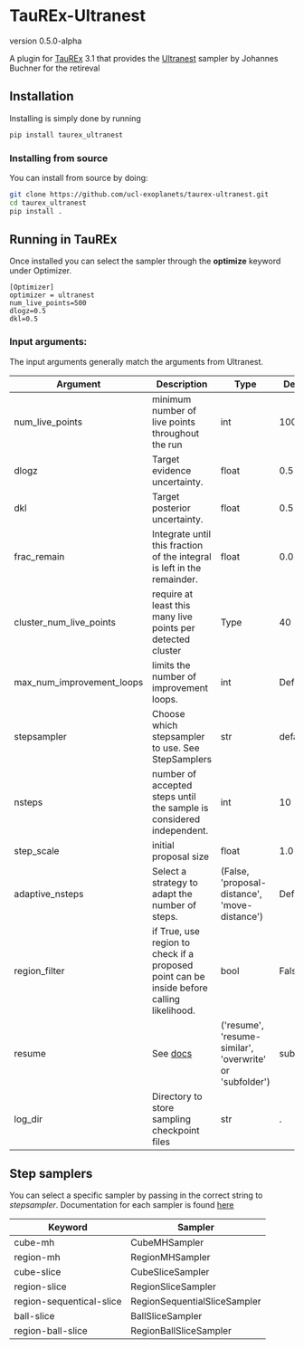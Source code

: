 # TauREx-Ultranest

version 0.5.0-alpha

A plugin for [TauREx](https://github.com/ucl-exoplanets/TauREx3_public) 3.1 that provides the [Ultranest](https://johannesbuchner.github.io/UltraNest/index.html) sampler by Johannes Buchner for the retireval


## Installation

Installing is simply done by running
```bash
pip install taurex_ultranest
```

### Installing from source


You can install from source by doing:
```bash
git clone https://github.com/ucl-exoplanets/taurex-ultranest.git
cd taurex_ultranest
pip install .
```

## Running in TauREx

Once installed you can select the sampler through the **optimize** keyword under
Optimizer.

```
[Optimizer]
optimizer = ultranest
num_live_points=500
dlogz=0.5
dkl=0.5
```

### Input arguments:

The input arguments generally match the arguments from Ultranest.


|Argument| Description| Type| Default | Required |
---------|------------|-----|---------|----------|
num_live_points |  minimum number of live points throughout the run | int | 100 | |
dlogz | Target evidence uncertainty.  | float | 0.5 | |
dkl | Target posterior uncertainty. | float | 0.5 | |
frac_remain | Integrate until this fraction of the integral is left in the remainder. | float | 0.01 | |
cluster_num_live_points | require at least this many live points per detected cluster | Type | 40 | |
max_num_improvement_loops |  limits the number of improvement loops. | int | Default | |
stepsampler | Choose which stepsampler to use. See StepSamplers | str | default | |
nsteps | number of accepted steps until the sample is considered independent. | int | 10 | |
step_scale | initial proposal size | float | 1.0 | |
adaptive_nsteps | Select a strategy to adapt the number of steps.  | (False, 'proposal-distance', 'move-distance') | Default | |
region_filter | if True, use region to check if a proposed point can be inside before calling likelihood. | bool | False | |
resume | See [docs](https://johannesbuchner.github.io/UltraNest/ultranest.html) | ('resume', 'resume-similar', 'overwrite' or 'subfolder')  | subfolder | |
log_dir | Directory to store sampling checkpoint files | str | . | Y |

## Step samplers

You can select a specific sampler by passing in the correct string to *stepsampler*.
Documentation for each sampler is found [here](https://johannesbuchner.github.io/UltraNest/ultranest.html#module-ultranest.stepsampler)

|Keyword | Sampler|
---------|--------|
cube-mh| CubeMHSampler|
region-mh| RegionMHSampler|
cube-slice| CubeSliceSampler|
region-slice| RegionSliceSampler|
region-sequentical-slice| RegionSequentialSliceSampler|
ball-slice| BallSliceSampler|
region-ball-slice| RegionBallSliceSampler|